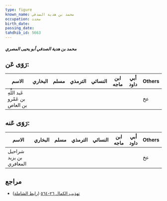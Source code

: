 ```yaml
---
type: figure
known_name: محمد بن هدية الصدفي
occupation: محدث
birth_date:
passing_date:
tahdhib_id: 5663
---
```

##### محمد بن هدية الصدفي أبو يحيى المصري

## رَوَى عَن:
| الاسم                           | البخاري | مسلم | الترمذي | النسائي | ابن ماجه | أبي داود | Others |
| ------------------------------- | ------- | ---- | ------- | ------- | -------- | -------- | ------ |
| عَبد اللَّهِ بن عَمْرو بن العاص |         |      |         |         |          |          | عخ     |
## رَوَى عَنه:
| الاسم                   | البخاري | مسلم | الترمذي | النسائي | ابن ماجه | أبي داود | Others |
| ----------------------- | ------- | ---- | ------- | ------- | -------- | -------- | ------ |
| شراحيل بن يزيد المعافري |         |      |         |         |          |          | عخ     |
## مراجع
- [تهذيب الكمال ٢٦-٥٦٤](obsidian://open?vault=Tahdhib-al-Kamal&file=Figures/٥٦٦٣-محمد%20بن%20هدية%20الصدفي%20أبو%20يحيى%20المصري) ([رابط الشاملة](https://shamela.ws/book/3722/14312))